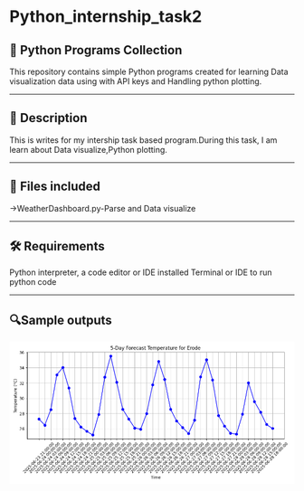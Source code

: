 # Python_internship_task2 
## 🧠 Python Programs Collection

This repository contains simple Python programs created for learning Data visualization data using with API keys and Handling python plotting.
_________________________

## 📌 Description
This is writes for my intership task based program.During this task, I am learn about Data visualize,Python plotting.
_________________________

## 📁 Files included
->WeatherDashboard.py-Parse and Data visualize
_____________________________
## 🛠️ Requirements
Python interpreter, a code editor or IDE installed
Terminal or IDE to run python code
__________________________
## 🔍Sample outputs
![screenshot](plot.jpg)
